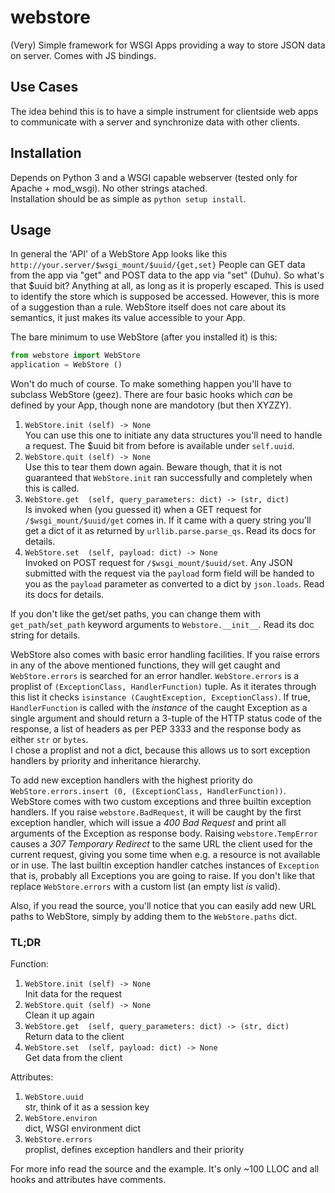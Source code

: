 webstore
========

(Very) Simple framework for WSGI Apps providing a way to store JSON data on server. Comes with JS bindings.

Use Cases
---------
The idea behind this is to have a simple instrument for clientside web apps to communicate with a server
and synchronize data with other clients.

Installation
------------
Depends on Python 3 and a WSGI capable webserver (tested only for Apache + mod_wsgi). No other strings atached.  
Installation should be as simple as `python setup install`.

Usage
-----
In general the 'API' of a WebStore App looks like this
`http://your.server/$wsgi_mount/$uuid/{get,set}` 
People can GET data from the app via "get" and POST data to the app via "set" (Duhu). 
So what's that $uuid bit? Anything at all, as long as it is properly escaped.
This is used to identify the store which is supposed be accessed.
However, this is more of a suggestion than a rule. WebStore itself does not care about
its semantics, it just makes its value accessible to your App. 

The bare minimum to use WebStore (after you installed it) is this: 
```python
from webstore import WebStore
application = WebStore ()
```
Won't do much of course. To make something happen you'll have to subclass WebStore (geez).
There are four basic hooks which _can_ be defined by your App, though none are mandotory (but then XYZZY).  
  1. `WebStore.init (self) -> None`   
You can use this one to initiate any data structures you'll need to handle a request.
The $uuid bit from before is available under `self.uuid`.  
  2. `WebStore.quit (self) -> None`  
Use this to tear them down again. Beware though, that it is not guaranteed that `WebStore.init` 
ran successfully and completely when this is called.  
  3. `WebStore.get  (self, query_parameters: dict) -> (str, dict)`  
Is invoked when (you guessed it) when a GET request for `/$wsgi_mount/$uuid/get` comes in. 
If it came with a query string you'll get a dict of it as returned by `urllib.parse.parse_qs`. 
Read its docs for details.  
  4. `WebStore.set  (self, payload: dict) -> None`  
Invoked on POST request for `/$wsgi_mount/$uuid/set`. Any JSON submitted with the request 
via the `payload` form field will be handed to you as the `payload` parameter as converted to a
dict by `json.loads`. Read its docs for details.

If you don't like the get/set paths, you can change them with `get_path`/`set_path` keyword arguments
to `Webstore.__init__`. Read its doc string for details.  

WebStore also comes with basic error handling facilities. If you raise errors in any of the above mentioned
functions, they will get caught and `WebStore.errors` is searched for an error handler. `WebStore.errors`
is a proplist of `(ExceptionClass, HandlerFunction)` tuple. As it iterates through this list it checks
`isinstance (CaughtException, ExceptionClass)`. If true, `HandlerFunction` is called with the 
_instance_ of the caught Exception as a single argument and should return a 3-tuple of the HTTP status code
of the response, a list of headers as per PEP 3333 and the response body as either `str` or `bytes`.  
I chose a proplist and not a dict, because this allows us to sort exception handlers by priority and
inheritance hierarchy.

To add new exception handlers with the highest priority do `WebStore.errors.insert (0, (ExceptionClass, HandlerFunction))`.  
WebStore comes with two custom exceptions and three builtin exception handlers. If you raise `webstore.BadRequest`, it 
will be caught by the first exception handler, which will issue a _400 Bad Request_ and print all arguments of the Exception
as response body. Raising `webstore.TempError` causes a _307 Temporary Redirect_
to the same URL the client used for the current request, giving you some time
when e.g. a resource is not available or in use. The last builtin exception
handler catches instances of `Exception` that is, probably all Exceptions you
are going to raise. If you don't like that replace `WebStore.errors` with a
custom list (an empty list _is_ valid).

Also, if you read the source, you'll notice that you can easily add new URL
paths to WebStore, simply by adding them to the `WebStore.paths` dict. 

### TL;DR ###
Function:  
  1. `WebStore.init (self) -> None`   
  Init data for the request
  2. `WebStore.quit (self) -> None`  
  Clean it up again
  3. `WebStore.get  (self, query_parameters: dict) -> (str, dict)`  
  Return data to the client
  4. `WebStore.set  (self, payload: dict) -> None`  
  Get data from the client

Attributes:  
  1. `WebStore.uuid`  
  str, think of it as a session key  
  2. `WebStore.environ`  
  dict, WSGI environment dict  
  3. `WebStore.errors`  
  proplist, defines exception handlers and their priority

For more info read the source and the example. It's only ~100 LLOC and all hooks and attributes
have comments.
